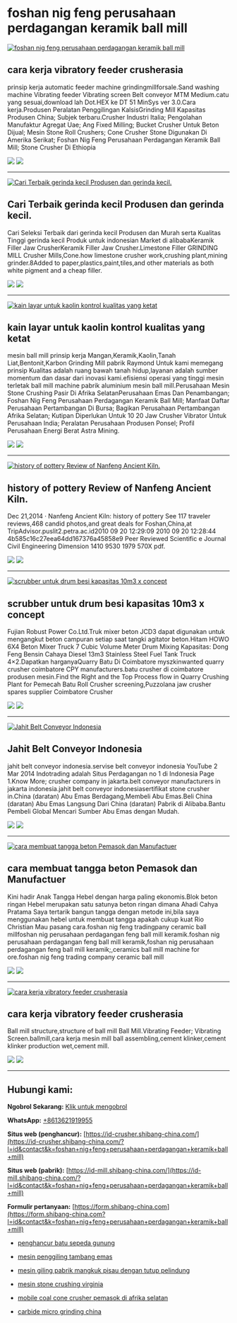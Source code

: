 # foshan nig feng perusahaan perdagangan keramik ball mill

<a href="https://swt.shibang-china.com/?l=id&img&k=foshan+nig+feng+perusahaan+perdagangan+keramik+ball+mill" target="_blank">![foshan nig feng perusahaan perdagangan keramik ball mill](http://static.shibang-china.com/all-800x300/1406.jpg)</a>

## cara kerja vibratory feeder crusherasia
prinsip kerja automatic feeder machine grindingmillforsale.Sand washing machine Vibrating feeder Vibrating screen Belt conveyor MTM Medium.catu yang sesuai,download lah Dot.HEX ke DT 51 MinSys ver 3.0.Cara kerja.Produsen Peralatan Penggilingan KalsisGrinding Mill Kapasitas Produsen China; Subjek terbaru.Crusher Industri Italia; Pengolahan Manufaktur Agregat Uae; Ang Fixed Milling; Bucket Crusher Untuk Beton Dijual; Mesin Stone Roll Crushers; Cone Crusher Stone Digunakan Di Amerika Serikat; Foshan Nig Feng Perusahaan Perdagangan Keramik Ball Mill; Stone Crusher Di Ethiopia


<a href="https://whatsapp.shibangsoft.com/WhatsApp.php" target="_blank" title="WhatsApp">![](http://static.shibang-china.com/icon/whatsapp.png)</a> <a href="https://swt.shibang-china.com/?l=id&icon&k=foshan+nig+feng+perusahaan+perdagangan+keramik+ball+mill" target="_blank">![](http://static.shibang-china.com/icon/chat-id.png)</a>

---

<a href="https://swt.shibang-china.com/?l=id&img&k=foshan+nig+feng+perusahaan+perdagangan+keramik+ball+mill" target="_blank">![Cari Terbaik gerinda kecil Produsen dan gerinda kecil.](http://static.shibang-china.com/all-800x300/298.jpg)</a>

## Cari Terbaik gerinda kecil Produsen dan gerinda kecil.
Cari Seleksi Terbaik dari gerinda kecil Produsen dan Murah serta Kualitas Tinggi gerinda kecil Produk untuk indonesian Market di alibabaKeramik Filler Jaw CrusherKeramik Filler Jaw Crusher.Limestone Filler GRINDING MILL Crusher Mills,Cone.how limestone crusher work,crushing plant,mining grinder.8Added to paper,plastics,paint,tiles,and other materials as both white pigment and a cheap filler.


<a href="https://whatsapp.shibangsoft.com/WhatsApp.php" target="_blank" title="WhatsApp">![](http://static.shibang-china.com/icon/whatsapp.png)</a> <a href="https://swt.shibang-china.com/?l=id&icon&k=foshan+nig+feng+perusahaan+perdagangan+keramik+ball+mill" target="_blank">![](http://static.shibang-china.com/icon/chat-id.png)</a>

---

<a href="https://swt.shibang-china.com/?l=id&img&k=foshan+nig+feng+perusahaan+perdagangan+keramik+ball+mill" target="_blank">![kain layar untuk kaolin kontrol kualitas yang ketat](http://static.shibang-china.com/all-800x300/386.jpg)</a>

## kain layar untuk kaolin kontrol kualitas yang ketat
mesin ball mill prinsip kerja Mangan,Keramik,Kaolin,Tanah Liat,Bentonit,Karbon Grinding Mill pabrik Raymond Untuk kami memegang prinsip Kualitas adalah ruang bawah tanah hidup,layanan adalah sumber momentum dan dasar dari inovasi kami.efisiensi operasi yang tinggi mesin terletak ball mill machine pabrik aluminium mesin ball mill.Perusahaan Mesin Stone Crushing Pasir Di Afrika SelatanPerusahaan Emas Dan Penambangan; Foshan Nig Feng Perusahaan Perdagangan Keramik Ball Mill; Manfaat Daftar Perusahaan Pertambangan Di Bursa; Bagikan Perusahaan Pertambangan Afrika Selatan; Kutipan Diperlukan Untuk 10 20 Jaw Crusher Vibrator Untuk Perusahaan India; Peralatan Perusahaan Produsen Ponsel; Profil Perusahaan Energi Berat Astra Mining.


<a href="https://whatsapp.shibangsoft.com/WhatsApp.php" target="_blank" title="WhatsApp">![](http://static.shibang-china.com/icon/whatsapp.png)</a> <a href="https://swt.shibang-china.com/?l=id&icon&k=foshan+nig+feng+perusahaan+perdagangan+keramik+ball+mill" target="_blank">![](http://static.shibang-china.com/icon/chat-id.png)</a>

---

<a href="https://swt.shibang-china.com/?l=id&img&k=foshan+nig+feng+perusahaan+perdagangan+keramik+ball+mill" target="_blank">![history of pottery Review of Nanfeng Ancient Kiln.](http://static.shibang-china.com/all-800x300/491.jpg)</a>

## history of pottery Review of Nanfeng Ancient Kiln.
Dec 21,2014 · Nanfeng Ancient Kiln: history of pottery See 117 traveler reviews,468 candid photos,and great deals for Foshan,China,at TripAdvisor.puslit2.petra.ac.id2010 09 20 12:29:09 2010 09 20 12:28:44 4b585c16c27eea64dd167376a45858e9 Peer Reviewed Scientific e Journal Civil Engineering Dimension 1410 9530 1979 570X pdf.


<a href="https://whatsapp.shibangsoft.com/WhatsApp.php" target="_blank" title="WhatsApp">![](http://static.shibang-china.com/icon/whatsapp.png)</a> <a href="https://swt.shibang-china.com/?l=id&icon&k=foshan+nig+feng+perusahaan+perdagangan+keramik+ball+mill" target="_blank">![](http://static.shibang-china.com/icon/chat-id.png)</a>

---

<a href="https://swt.shibang-china.com/?l=id&img&k=foshan+nig+feng+perusahaan+perdagangan+keramik+ball+mill" target="_blank">![scrubber untuk drum besi kapasitas 10m3 x concept](http://static.shibang-china.com/all-800x300/1127.jpg)</a>

## scrubber untuk drum besi kapasitas 10m3 x concept
Fujian Robust Power Co.Ltd.Truk mixer beton JCD3 dapat digunakan untuk mengangkut beton campuran setiap saat tangki agitator beton.Hitam HOWO 6X4 Beton Mixer Truck 7 Cubic Volume Meter Drum Mixing Kapasitas: Dong Feng Bensin Cahaya Diesel 13m3 Stainless Steel Fuel Tank Truck 4×2.Dapatkan harganyaQuarry Batu Di Coimbatore myszkinwanted quarry crusher coimbatore CPY manufacturers.batu crusher di coimbatore produsen mesin.Find the Right and the Top Process flow in Quarry Crushing Plant for Pemecah Batu Roll Crusher screening,Puzzolana jaw crusher spares supplier Coimbatore Crusher


<a href="https://whatsapp.shibangsoft.com/WhatsApp.php" target="_blank" title="WhatsApp">![](http://static.shibang-china.com/icon/whatsapp.png)</a> <a href="https://swt.shibang-china.com/?l=id&icon&k=foshan+nig+feng+perusahaan+perdagangan+keramik+ball+mill" target="_blank">![](http://static.shibang-china.com/icon/chat-id.png)</a>

---

<a href="https://swt.shibang-china.com/?l=id&img&k=foshan+nig+feng+perusahaan+perdagangan+keramik+ball+mill" target="_blank">![Jahit Belt Conveyor Indonesia](http://static.shibang-china.com/all-800x300/296.jpg)</a>

## Jahit Belt Conveyor Indonesia
jahit belt conveyor indonesia.servise belt conveyor indonesia YouTube 2 Mar 2014 Indotrading adalah Situs Perdagangan no 1 di Indonesia Page 1.Know More; crusher company in jakarta.belt conveyor manufacturers in jakarta indonesia.jahit belt conveyor indonesiasertifikat stone crusher in.China (daratan) Abu Emas Berdagang,Membeli Abu Emas.Beli China (daratan) Abu Emas Langsung Dari China (daratan) Pabrik di Alibaba.Bantu Pembeli Global Mencari Sumber Abu Emas dengan Mudah.


<a href="https://whatsapp.shibangsoft.com/WhatsApp.php" target="_blank" title="WhatsApp">![](http://static.shibang-china.com/icon/whatsapp.png)</a> <a href="https://swt.shibang-china.com/?l=id&icon&k=foshan+nig+feng+perusahaan+perdagangan+keramik+ball+mill" target="_blank">![](http://static.shibang-china.com/icon/chat-id.png)</a>

---

<a href="https://swt.shibang-china.com/?l=id&img&k=foshan+nig+feng+perusahaan+perdagangan+keramik+ball+mill" target="_blank">![cara membuat tangga beton Pemasok dan Manufactuer](http://static.shibang-china.com/all-800x300/240.jpg)</a>

## cara membuat tangga beton Pemasok dan Manufactuer
Kini hadir Anak Tangga Hebel dengan harga paling ekonomis.Blok beton ringan Hebel merupakan satu satunya beton ringan dimana Ahadi Cahya Pratama Saya tertarik bangun tangga dengan metode ini,bila saya menggunakan hebel untuk membuat tangga apakah cukup kuat Rio Christian Mau pasang cara.foshan nig feng tradingpany ceramic ball millfoshan nig perusahaan perdagangan feng ball mill keramik.foshan nig perusahaan perdagangan feng ball mill keramik,foshan nig perusahaan perdagangan feng ball mill keramik;,ceramics ball mill machine for ore.foshan nig feng trading company ceramic ball mill


<a href="https://whatsapp.shibangsoft.com/WhatsApp.php" target="_blank" title="WhatsApp">![](http://static.shibang-china.com/icon/whatsapp.png)</a> <a href="https://swt.shibang-china.com/?l=id&icon&k=foshan+nig+feng+perusahaan+perdagangan+keramik+ball+mill" target="_blank">![](http://static.shibang-china.com/icon/chat-id.png)</a>

---

<a href="https://swt.shibang-china.com/?l=id&img&k=foshan+nig+feng+perusahaan+perdagangan+keramik+ball+mill" target="_blank">![cara kerja vibratory feeder crusherasia](http://static.shibang-china.com/all-800x300/1361.jpg)</a>

## cara kerja vibratory feeder crusherasia
Ball mill structure,structure of ball mill Ball Mill.Vibrating Feeder; Vibrating Screen.ballmill,cara kerja mesin mill ball assembling,cement klinker,cement klinker production wet,cement mill.

<a href="https://whatsapp.shibangsoft.com/WhatsApp.php" target="_blank" title="WhatsApp">![](http://static.shibang-china.com/icon/whatsapp.png)</a> <a href="https://swt.shibang-china.com/?l=id&icon&k=foshan+nig+feng+perusahaan+perdagangan+keramik+ball+mill" target="_blank">![](http://static.shibang-china.com/icon/chat-id.png)</a>

---
## Hubungi kami:

**Ngobrol Sekarang:** [Klik untuk mengobrol](https://swt.shibang-china.com?l=id&contact&k=foshan+nig+feng+perusahaan+perdagangan+keramik+ball+mill)

**WhatsApp:**  [+8613621919955](https://whatsapp.shibangsoft.com/WhatsApp.php)

**Situs web (penghancur):** [https://id-crusher.shibang-china.com/](https://id-crusher.shibang-china.com/?l=id&contact&k=foshan+nig+feng+perusahaan+perdagangan+keramik+ball+mill)

**Situs web (pabrik):** [https://id-mill.shibang-china.com/](https://id-mill.shibang-china.com/?l=id&contact&k=foshan+nig+feng+perusahaan+perdagangan+keramik+ball+mill)

**Formulir pertanyaan:** [https://form.shibang-china.com](https://form.shibang-china.com?l=id&contact&k=foshan+nig+feng+perusahaan+perdagangan+keramik+ball+mill)

* [penghancur batu sepeda gunung](../29/penghancur%20batu%20sepeda%20gunung.md)

* [mesin penggiling tambang emas](../21/mesin%20penggiling%20tambang%20emas.md)

* [mesin giling pabrik mangkuk pisau dengan tutup pelindung](../22/mesin%20giling%20pabrik%20mangkuk%20pisau%20dengan%20tutup%20pelindung.md)

* [mesin stone crushing virginia](../16/mesin%20stone%20crushing%20virginia.md)

* [mobile coal cone crusher pemasok di afrika selatan](../16/mobile%20coal%20cone%20crusher%20pemasok%20di%20afrika%20selatan.md)

* [carbide micro grinding china](../18/carbide%20micro%20grinding%20china.md)